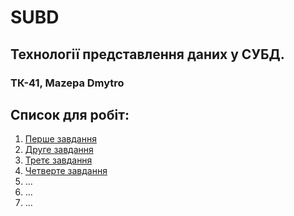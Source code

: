 # SUBD
## Технології представлення даних у СУБД.

### ТК-41, Mazepa Dmytro
## Список для робіт:
1. [Перше завдання]()
2. [Друге завдання]()
3. [Третє завдання]()
4. [Четверте завдання]()
5. ...
6. ...
7. ...
